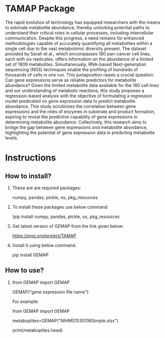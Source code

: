 # TAMAP Package

The rapid evolution of technology has equipped researchers with the means to estimate metabolite abundance, thereby unlocking potential paths to understand their critical roles in cellular processes, including intercellular communication. Despite this progress, a need remains for enhanced methodologies capable of accurately quantifying all metabolites within a single cell due to the vast metabolomic diversity present. The dataset provided by Sarah et al., which encompasses 180 pan-cancer cell lines, each with six replicates, offers information on the abundance of a limited set of 1809 metabolites. Simultaneously, RNA-based Next-generation sequencing (NGS) techniques enable the profiling of hundreds of thousands of cells in one run. This juxtaposition raises a crucial question: Can gene expressions serve as reliable predictors for metabolite abundance? Given the limited metabolite data available for the 180 cell lines and our understanding of metabolic reactions, this study proposes a regression-based analysis with the objective of formulating a regression model predicated on gene expression data to predict metabolite abundance. This study scrutinizes the correlation between gene expressions and the roles of enzymes in substrate and product formation, aspiring to reveal the predictive capability of gene expressions in determining metabolite abundance. Collectively, this research aims to bridge the gap between gene expressions and metabolite abundance, highlighting the potential of gene expression data in predicting metabolite levels.

# Instructions

## How to install?
1. These are are required packages: 
   
	numpy, pandas, pickle, os, pkg_resources

2. To install these packages use below command
   	
	!pip install numpy, pandas, pickle, os, pkg_resources

3. Get latest version of GEMAP from the link given below:
   	
	https://pypi.org/project/TAMAP

4. Install it using below command.
   	
	pip install GEMAP

## How to use?
1. from GEMAP import GEMAP
   
   GEMAP("gene expression file name") 
   
   For example: 

   from GEMAP import GEMAP
   
   metaboplites=GEMAP("NIHMS1530136Simple.xlsx")
   
   print(metaboplites.head)
